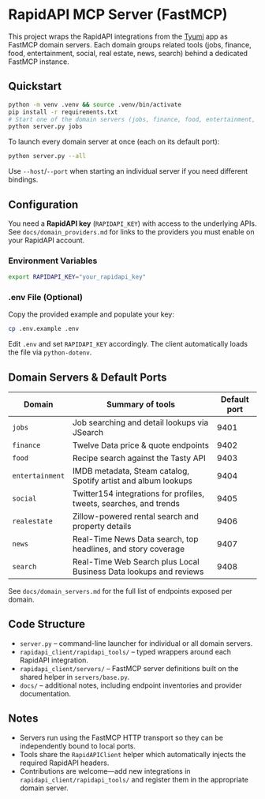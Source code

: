 # RapidAPI MCP Server (FastMCP)

This project wraps the RapidAPI integrations from the [Tyumi](https://github.com/h1ddenpr0cess20/Tyumi) app as FastMCP domain servers. Each domain groups related tools (jobs, finance, food, entertainment, social, real estate, news, search) behind a dedicated FastMCP instance.

## Quickstart

```bash
python -m venv .venv && source .venv/bin/activate
pip install -r requirements.txt
# Start one of the domain servers (jobs, finance, food, entertainment, social, realestate, news, search)
python server.py jobs
```

To launch every domain server at once (each on its default port):

```bash
python server.py --all
```

Use `--host`/`--port` when starting an individual server if you need different bindings.

## Configuration

You need a **RapidAPI key** (`RAPIDAPI_KEY`) with access to the underlying APIs.  See `docs/domain_providers.md` for links to the providers you must enable on your RapidAPI account.

### Environment Variables
```bash
export RAPIDAPI_KEY="your_rapidapi_key"
```

### .env File (Optional)
Copy the provided example and populate your key:
```bash
cp .env.example .env
```
Edit `.env` and set `RAPIDAPI_KEY` accordingly. The client automatically loads the file via `python-dotenv`.

## Domain Servers & Default Ports

| Domain        | Summary of tools                                                           | Default port |
| ------------- | -------------------------------------------------------------------------- | ------------ |
| `jobs`        | Job searching and detail lookups via JSearch                               | 9401         |
| `finance`     | Twelve Data price & quote endpoints                                        | 9402         |
| `food`        | Recipe search against the Tasty API                                        | 9403         |
| `entertainment` | IMDB metadata, Steam catalog, Spotify artist and album lookups           | 9404         |
| `social`      | Twitter154 integrations for profiles, tweets, searches, and trends         | 9405         |
| `realestate`  | Zillow-powered rental search and property details                          | 9406         |
| `news`        | Real-Time News Data search, top headlines, and story coverage               | 9407         |
| `search`      | Real-Time Web Search plus Local Business Data lookups and reviews           | 9408         |

See `docs/domain_servers.md` for the full list of endpoints exposed per domain.

## Code Structure

- `server.py` – command-line launcher for individual or all domain servers.
- `rapidapi_client/rapidapi_tools/` – typed wrappers around each RapidAPI integration.
- `rapidapi_client/servers/` – FastMCP server definitions built on the shared helper in `servers/base.py`.
- `docs/` – additional notes, including endpoint inventories and provider documentation.

## Notes

- Servers run using the FastMCP HTTP transport so they can be independently bound to local ports.
- Tools share the `RapidAPIClient` helper which automatically injects the required RapidAPI headers.
- Contributions are welcome—add new integrations in `rapidapi_client/rapidapi_tools/` and register them in the appropriate domain server.
